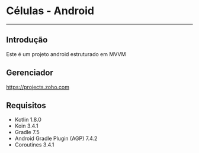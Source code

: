 # Células - Android

---

## Introdução
Este é um projeto android estruturado em MVVM

## Gerenciador
https://projects.zoho.com

## Requisitos
- Kotlin 1.8.0
- Koin 3.4.1
- Gradle 7.5
- Android Gradle Plugin (AGP) 7.4.2
- Coroutines 3.4.1
